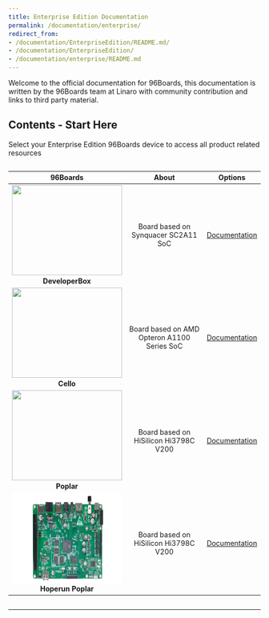```yaml
---
title: Enterprise Edition Documentation
permalink: /documentation/enterprise/
redirect_from:
- /documentation/EnterpriseEdition/README.md/
- /documentation/EnterpriseEdition/
- /documentation/enterprise/README.md
---
```

Welcome to the official documentation for 96Boards, this documentation is written by the 96Boards team at Linaro with community contribution and links to third party material.

## Contents - Start Here

Select your Enterprise Edition 96Boards device to access all product related resources
<div style="overflow-x:scroll;" markdown="1">

| 96Boards                                | About                                       | Options                                       |
|:---------------------------------------:|:-------------------------------------------:|:---------------------------------------------:|
| <img src="https://github.com/96boards/documentation/blob/master/enterprise/developerbox/additional-docs/images/images-board/sd/developerbox-front-sd.png?raw=true" data-canonical-src="https://github.com/96boards/documentation/blob/master/enterprise/developerbox/additional-docs/images/images-board/sd/developerbox-front-sd.png?raw=true" width="220" height="180" /><br> **DeveloperBox** | Board based on Synquacer SC2A11 SoC                                           | [Documentation](developerbox/)<br>          |
| <img src="https://i.imgur.com/Od6HOwS.jpg" data-canonical-src="https://i.imgur.com/Od6HOwS.jpg" width="220" height="180" /><br> **Cello** | Board based on AMD Opteron A1100 Series SoC                                           | [Documentation](cello/)<br>          |
| <img src="https://github.com/96boards/documentation/blob/master/enterprise/poplar/additional-docs/images/images-board/sd/poplar-front-sd.png?raw=true" data-canonical-src="https://github.com/96boards/documentation/blob/master/enterprise/poplar/additional-docs/images/images-board/sd/poplar-front-sd.png?raw=true" width="220" height="180" /><br> **Poplar** | Board based on HiSilicon Hi3798C V200   | [Documentation](poplar/)<br>          |
| <img src="poplar-hoperun/additional-docs/images/images-board/sd/poplar-front-sd.png?raw=true" data-canonical-src="https://github.com/96boards/documentation/blob/master/enterprise/poplar-hoperun/additional-docs/images/images-board/sd/poplar-front-sd.png?raw=true" width="220" height="180" /><br> **Hoperun Poplar** | Board based on HiSilicon Hi3798C V200   | [Documentation](poplar-hoperun/)<br>          |

</div>

***
